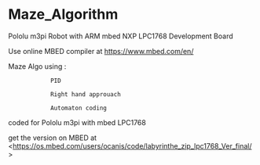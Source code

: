 # Maze_Algorithm
Pololu m3pi Robot with ARM mbed NXP LPC1768 Development Board

Use online MBED compiler at https://www.mbed.com/en/

Maze Algo using :

                PID
                
                Right hand approuach
                
                Automaton coding 
                
coded for Pololu m3pi with mbed LPC1768

get the version on MBED at <<https://os.mbed.com/users/ocanis/code/labyrinthe_zip_lpc1768_Ver_final/>>
